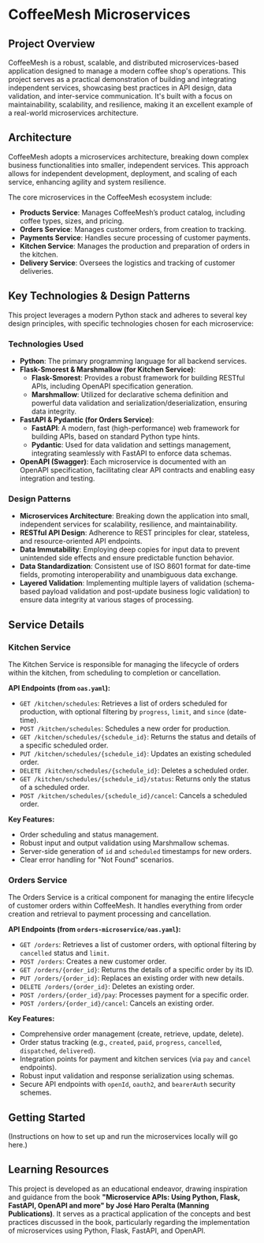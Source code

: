 # CoffeeMesh Microservices

## Project Overview

CoffeeMesh is a robust, scalable, and distributed microservices-based application designed to manage a modern coffee shop's operations. This project serves as a practical demonstration of building and integrating independent services, showcasing best practices in API design, data validation, and inter-service communication. It's built with a focus on maintainability, scalability, and resilience, making it an excellent example of a real-world microservices architecture.

## Architecture

CoffeeMesh adopts a microservices architecture, breaking down complex business functionalities into smaller, independent services. This approach allows for independent development, deployment, and scaling of each service, enhancing agility and system resilience.

The core microservices in the CoffeeMesh ecosystem include:

*   **Products Service**: Manages CoffeeMesh’s product catalog, including coffee types, sizes, and pricing.
*   **Orders Service**: Manages customer orders, from creation to tracking.
*   **Payments Service**: Handles secure processing of customer payments.
*   **Kitchen Service**: Manages the production and preparation of orders in the kitchen.
*   **Delivery Service**: Oversees the logistics and tracking of customer deliveries.

## Key Technologies & Design Patterns

This project leverages a modern Python stack and adheres to several key design principles, with specific technologies chosen for each microservice:

### Technologies Used

*   **Python**: The primary programming language for all backend services.
*   **Flask-Smorest & Marshmallow (for Kitchen Service)**:
    *   **Flask-Smorest**: Provides a robust framework for building RESTful APIs, including OpenAPI specification generation.
    *   **Marshmallow**: Utilized for declarative schema definition and powerful data validation and serialization/deserialization, ensuring data integrity.
*   **FastAPI & Pydantic (for Orders Service)**:
    *   **FastAPI**: A modern, fast (high-performance) web framework for building APIs, based on standard Python type hints.
    *   **Pydantic**: Used for data validation and settings management, integrating seamlessly with FastAPI to enforce data schemas.
*   **OpenAPI (Swagger)**: Each microservice is documented with an OpenAPI specification, facilitating clear API contracts and enabling easy integration and testing.

### Design Patterns

*   **Microservices Architecture**: Breaking down the application into small, independent services for scalability, resilience, and maintainability.
*   **RESTful API Design**: Adherence to REST principles for clear, stateless, and resource-oriented API endpoints.
*   **Data Immutability**: Employing deep copies for input data to prevent unintended side effects and ensure predictable function behavior.
*   **Data Standardization**: Consistent use of ISO 8601 format for date-time fields, promoting interoperability and unambiguous data exchange.
*   **Layered Validation**: Implementing multiple layers of validation (schema-based payload validation and post-update business logic validation) to ensure data integrity at various stages of processing.

## Service Details

### Kitchen Service

The Kitchen Service is responsible for managing the lifecycle of orders within the kitchen, from scheduling to completion or cancellation.

**API Endpoints (from `oas.yaml`):**

*   `GET /kitchen/schedules`: Retrieves a list of orders scheduled for production, with optional filtering by `progress`, `limit`, and `since` (date-time).
*   `POST /kitchen/schedules`: Schedules a new order for production.
*   `GET /kitchen/schedules/{schedule_id}`: Returns the status and details of a specific scheduled order.
*   `PUT /kitchen/schedules/{schedule_id}`: Updates an existing scheduled order.
*   `DELETE /kitchen/schedules/{schedule_id}`: Deletes a scheduled order.
*   `GET /kitchen/schedules/{schedule_id}/status`: Returns only the status of a scheduled order.
*   `POST /kitchen/schedules/{schedule_id}/cancel`: Cancels a scheduled order.

**Key Features:**

*   Order scheduling and status management.
*   Robust input and output validation using Marshmallow schemas.
*   Server-side generation of `id` and `scheduled` timestamps for new orders.
*   Clear error handling for "Not Found" scenarios.

### Orders Service

The Orders Service is a critical component for managing the entire lifecycle of customer orders within CoffeeMesh. It handles everything from order creation and retrieval to payment processing and cancellation.

**API Endpoints (from `orders-microservice/oas.yaml`):**

*   `GET /orders`: Retrieves a list of customer orders, with optional filtering by `cancelled` status and `limit`.
*   `POST /orders`: Creates a new customer order.
*   `GET /orders/{order_id}`: Returns the details of a specific order by its ID.
*   `PUT /orders/{order_id}`: Replaces an existing order with new details.
*   `DELETE /orders/{order_id}`: Deletes an existing order.
*   `POST /orders/{order_id}/pay`: Processes payment for a specific order.
*   `POST /orders/{order_id}/cancel`: Cancels an existing order.

**Key Features:**

*   Comprehensive order management (create, retrieve, update, delete).
*   Order status tracking (e.g., `created`, `paid`, `progress`, `cancelled`, `dispatched`, `delivered`).
*   Integration points for payment and kitchen services (via `pay` and `cancel` endpoints).
*   Robust input validation and response serialization using schemas.
*   Secure API endpoints with `openId`, `oauth2`, and `bearerAuth` security schemes.

## Getting Started

(Instructions on how to set up and run the microservices locally will go here.)

## Learning Resources

This project is developed as an educational endeavor, drawing inspiration and guidance from the book **"Microservice APIs: Using Python, Flask, FastAPI, OpenAPI and more" by José Haro Peralta (Manning Publications)**. It serves as a practical application of the concepts and best practices discussed in the book, particularly regarding the implementation of microservices using Python, Flask, FastAPI, and OpenAPI.